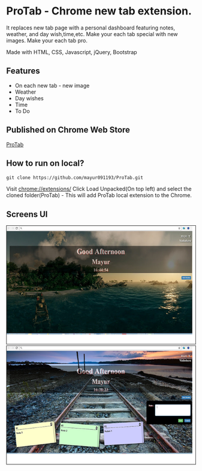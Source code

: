 # ProTab - Chrome new tab extension. 

It replaces new tab page with a personal dashboard featuring notes, weather, and day wish,time,etc. Make your each tab special with new images. Make your each tab pro.

Made with HTML, CSS, Javascript, jQuery, Bootstrap

## Features

* On each new tab - new image
* Weather
* Day wishes
* Time
* To Do

## Published on Chrome Web Store

[ProTab](https://chrome.google.com/webstore/detail/protab/gjompmlfihjiiidknojjnjaeifhgblhj?hl=en)

## How to run on local?

```
git clone https://github.com/mayur091193/ProTab.git
```
Visit [chrome://extensions/](chrome://extensions/)
Click Load Unpacked(On top left) and select the cloned folder(ProTab) - This will add ProTab local extension to the Chrome.


## Screens UI

<img src="statics/images/protab_1.jpg" border="1" />

<img src="statics/images/protab_2.jpg" border="1" />

